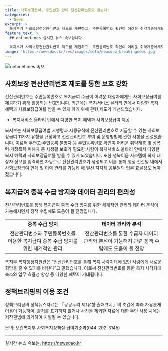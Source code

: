 ```yaml
---
title: 사회보장급여, 주민번호 없이 전산관리번호로 받는다!
categories:
  - News
excerpt: >
  복지부가 사회보장전산관리번호 제도를 개편하고, 주민등록번호 확인이 어려운 취약계층에게도 사회보장급여를 제공한다. 새로운 제도 시행으로 11가지 유형의 사회보장급여가 제공되며, 관련 업무 효율성과 데이터 관리도 개선된다. 이를 통해 복지서비스 울타리 안에서 취약계층과 피해자들이 보다 다양한 혜택과 급여를 받을 수 있게 되었다. 또한, 전산관리번호를 통한 수급자 데이터 관리와 분석을 통해 정책 수립에도 도움이 될 것으로 전망된다.
feature_text: >
  ## ontimetimes 실시간 뉴스 속보입니다.

  복지부가 사회보장전산관리번호 제도를 개편하고, 주민등록번호 확인이 어려운 취약계층에게도 사회보장급여를 제공한다. 새로운 제도 시행으로 11가지 유형의 사회보장급여가 제공되며, 관련 업무 효율성과 데이터 관리도 개선된다. 이를 통해 복지서비스 울타리 안에서 취약계층과 피해자들이 보다 다양한 혜택과 급여를 받을 수 있게 되었다. 또한, 전산관리번호를 통한 수급자 데이터 관리와 분석을 통해 정책 수립에도 도움이 될 것으로 전망된다.
image: 'https://newsdao.kr/res/images/meta/newsdao_breakingnews.jpg'
---
```


<p><img src="https://newsdao.kr/res/images/meta/newsdao_breakingnews.jpg" alt="ontimetimes 속보" /></p>

<h2 data-ke-size="size26">사회보장 전산관리번호 제도를 통한 보호 강화</h2>

<p>전산관리번호는 주민등록번호로 복지급여 수급이 어려운 대상자에게도 사회보장급여를 제공하기 위해 활용되는 번호입니다. 최근에는 복지서비스 울타리 안에서 다양한 복지 혜택과 사회보장급여를 받을 수 있게 하기 위해 관련 제도가 개선되었습니다.</p>

<ul>
  <li>복지서비스 울타리 안에서 다양한 복지 혜택과 사회보장급여 제공</li>
</ul>

<p data-ke-size="size16">복지부는 사회보장급여법 시행령과 시행규칙에 전산관리번호로 지급할 수 있는 사회보장급여 11가지 유형을 규정하고 전산관리번호 부여 및 운영방법에 관한 사항을 신설했습니다. 이로써 무연고·주민등록 불명자 등 주민등록번호 확인이 어려운 취약계층 및 성폭력·가정폭력 피해자 등 사생활 보호가 필요한 사람이 복지서비스 울타리 안에서 다양한 복지 혜택과 사회보장급여를 받을 수 있게 되었습니다. 또한 행복이음 시스템에 복지 대상자 정보를 입력하면 자동으로 전산관리번호가 생성되고 이를 통해 행정 전산망 내에서 사회보장급여 연계 및 이력 관리를 가능케 해 일선 지자체 공무원의 업무 효율성도 높아졌습니다.</p>

<h2 data-ke-size="size26">복지급여 중복 수급 방지와 데이터 관리의 편의성</h2>

<p>전산관리번호를 통해 복지급여 중복 수급 방지를 위한 체계적인 관리와 데이터 분석이 가능해지면서 정책 수립에도 도움이 될 전망입니다.</p>

<table>
  <tr>
    <td style="text-align: center; height: 17px;"><b>중복 수급 방지</b></td>
    <td style="text-align: center; height: 17px;"><b>데이터 관리와 분석</b></td>
  </tr>
  <tr>
    <td style="text-align: center; height: 17px;">전산관리번호와 주민등록번호를 이용한 복지급여 중복 수급 방지를 위한 체계적인 관리</td>
    <td style="text-align: center; height: 17px;">전산관리번호를 통한 수급자 데이터 관리와 분석이 가능해져 관련 정책 수립에도 도움이 될 전망</td>
  </tr>
</table>

<p data-ke-size="size16">복지부 복지행정지원관은 “전산관리번호를 통해 복지 사각지대에 있던 사람에게 새로운 희망을 줄 수 있기를 바란다”고 말했습니다. 이로써 전산관리번호를 통한 복지 사각지대 축소와 업무 효율성 향상 등 다양한 혜택이 기대됩니다.</p>

<h2 data-ke-size="size26">정책브리핑의 이용 조건</h2>

<p>정책브리핑의 정책뉴스자료는 「공공누리 제1유형:출처표시」의 조건에 따라 자유롭게 이용이 가능하며, 출처를 표기하지 않거나 사진을 제외한 자료에 대한 무단 사용 시에는 저작권법에 의거하여 처벌될 수 있습니다.</p>

<p data-ke-size="size16">문의: 보건복지부 사회복지정책실 급여기준과(044-202-3145)</p>

<hr>

실시간 뉴스 속보는, <a href="https://newsdao.kr" rel="dofollow">https://newsdao.kr</a>


